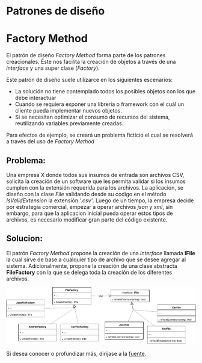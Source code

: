# Patrones de diseño
# Factory Method 

El patrón de diseño *Factory Method* forma parte de los patrones creacionales. Éste nos facilita la creación de objetos a través de una *interface* y una super clase (*Factory*).

Este patrón de diseño suele utilizarce en los siguientes escenarios:
- La solución no tiene contemplado todos los posibles objetos con los que debe interactuar
- Cuando se requiera exponer una libreria o framework con el cuál un cliente pueda implementar nuevos objetos.
- Si se necesitan optimizar el consumo de recursos del sistema, reutilizando variables previamente creadas.

Para efectos de ejemplo, se creará un problema ficticio el cual se resolverá a través del uso de *Factory Method*

## Problema:
Una empresa X donde todos sus insumos de entrada son archivos CSV, solicita la creación de un software que les permita validar si los insumos cumplen con la extensión requerida para los archivos. 
La aplicacion, se diseño con la clase *File* validando desde su codigo en el método *IsValidExtension* la extensión *'.csv'*.
Luego de un tiempo, la empresa decide por estrategia comercial, empezar a operar archivos *json* y *xml*, sin embargo, para que la aplicacion inicial pueda operar estos tipos de archivos, es necesario modificar gran parte del código existente.

## Solucion:
El patrón *Factory Method* propone la creación de una *interface* llamada **IFile** la cual sirve de base a cualquier tipo de archivo que se desee agregar al sistema. Adicionalmente, propone la creación de una clase abstracta **FileFactory** con la que se delega toda la creación de los diferentes archivos.

![arquitectura_factory_method](resources/arq_factory_method.drawio.png)

Si desea conocer o profundizar más, dirijase a la [fuente](design-patterns/factory-method).